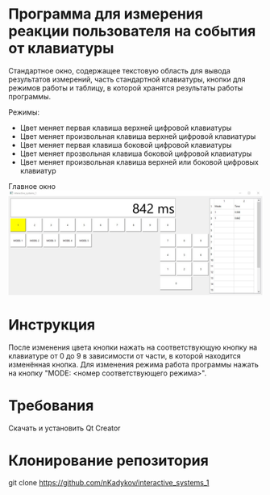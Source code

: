 # Программа для измерения реакции пользователя на события от клавиатуры
Стандартное окно, содержащее текстовую область для вывода результатов измерений, часть стандартной клавиатуры, кнопки для режимов работы и таблицу, в которой хранятся результаты работы программы.

Режимы:
- Цвет меняет первая клавиша верхней цифровой клавиатуры
- Цвет меняет произвольная клавиша верхней цифровой клавиатуры
- Цвет меняет первая клавиша боковой цифровой клавиатуры
- Цвет меняет прозвольная клавиша боковой цифровой клавиатуры
- Цвет меняет произвольная клавиша верхней или боковой цифровых клавиатур

Главное окно
![screenshot](screenshot/window.jpg)

# Инструкция
После изменения цвета кнопки нажать на соответствующую кнопку на клавиатуре от 0 до 9 в зависимости от части, в которой находится изменённая кнопка. Для изменения режима работа программы нажать на кнопку "MODE: <номер соответствующего режима>".

# Требования
Скачать и установить Qt Creator

# Клонирование репозитория
git clone https://github.com/nKadykov/interactive_systems_1
